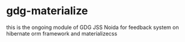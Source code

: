 # gdg-materialize
this is the ongoing module of GDG JSS Noida for feedback system on hibernate orm framework and materializecss

